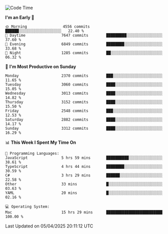 <!--START_SECTION:waka-->
![Code Time](http://img.shields.io/badge/Code%20Time-4%2C975%20hrs%2039%20mins-blue)

**I'm an Early 🐤** 

```text
🌞 Morning                4556 commits        ██████░░░░░░░░░░░░░░░░░░░   22.40 % 
🌆 Daytime                7647 commits        █████████░░░░░░░░░░░░░░░░   37.60 % 
🌃 Evening                6849 commits        ████████░░░░░░░░░░░░░░░░░   33.68 % 
🌙 Night                  1285 commits        ██░░░░░░░░░░░░░░░░░░░░░░░   06.32 % 
```
📅 **I'm Most Productive on Sunday** 

```text
Monday                   2370 commits        ███░░░░░░░░░░░░░░░░░░░░░░   11.65 % 
Tuesday                  3060 commits        ████░░░░░░░░░░░░░░░░░░░░░   15.05 % 
Wednesday                3013 commits        ████░░░░░░░░░░░░░░░░░░░░░   14.82 % 
Thursday                 3152 commits        ████░░░░░░░░░░░░░░░░░░░░░   15.50 % 
Friday                   2548 commits        ███░░░░░░░░░░░░░░░░░░░░░░   12.53 % 
Saturday                 2882 commits        ████░░░░░░░░░░░░░░░░░░░░░   14.17 % 
Sunday                   3312 commits        ████░░░░░░░░░░░░░░░░░░░░░   16.29 % 
```


📊 **This Week I Spent My Time On** 

```text
💬 Programming Languages: 
JavaScript               5 hrs 59 mins       ██████████░░░░░░░░░░░░░░░   38.61 % 
TypeScript               4 hrs 44 mins       ████████░░░░░░░░░░░░░░░░░   30.59 % 
C#                       3 hrs 29 mins       ██████░░░░░░░░░░░░░░░░░░░   22.58 % 
Other                    33 mins             █░░░░░░░░░░░░░░░░░░░░░░░░   03.63 % 
YAML                     20 mins             █░░░░░░░░░░░░░░░░░░░░░░░░   02.16 % 

💻 Operating System: 
Mac                      15 hrs 29 mins      █████████████████████████   100.00 % 
```


 Last Updated on 05/04/2025 20:11:12 UTC
<!--END_SECTION:waka-->
